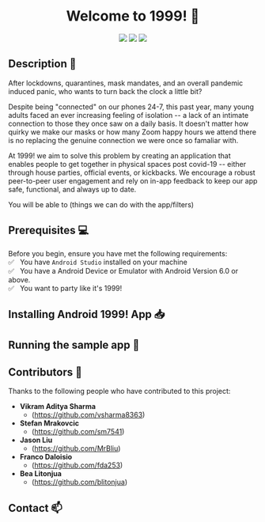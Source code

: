 <h1 align="center">Welcome to 1999! 👋</h1>

<p align="center">
  <img src="https://img.shields.io/badge/Language-Java-brightgreen" />
  <img src="https://img.shields.io/badge/Platform-Android-blue" />
  <img src="https://img.shields.io/badge/Contributers-5-red" />
</p>

## Description 📝

After lockdowns, quarantines, mask mandates, and an overall pandemic induced panic, who wants to turn back the clock a little bit?

Despite being "connected" on our phones 24-7, this past year, many young adults faced an ever increasing feeling of isolation -- a lack of an intimate connection to those they once saw on a daily basis. It doesn't matter how quirky we make our masks or how many Zoom happy hours we attend there is no replacing the genuine connection we were once so famaliar with.

At 1999! we aim to solve this problem by creating an application that enables people to get together in physical spaces post covid-19 -- either through house parties, official events, or kickbacks. We encourage a robust peer-to-peer user engagement and rely on in-app feedback to keep our app safe, functional, and always up to date. 

You will be able to (things we can do with the app/filters)

## Prerequisites 💻

Before you begin, ensure you have met the following requirements:<br/>
✅ &nbsp; You have `Android Studio` installed on your machine <br/>
✅ &nbsp; You have a Android Device or Emulator with Android Version 6.0 or above. <br/>
✅ &nbsp; You want to party like it's 1999! <br/>

## Installing Android 1999! App 📥

## Running the sample app 🚀

## Contributors 🤝 
Thanks to the following people who have contributed to this project:<br/>
* **Vikram Aditya Sharma**
  * (https://github.com/vsharma8363)<br/>
* **Stefan Mrakovcic**
  * (https://github.com/sm7541) <br/>
* **Jason Liu**
  * (https://github.com/MrBliu)<br/>
* **Franco Daloisio**
  * (https://github.com/fda253)<br/>
* **Bea Litonjua**
  * (https://github.com/blitonjua)<br/>

## Contact 📫
